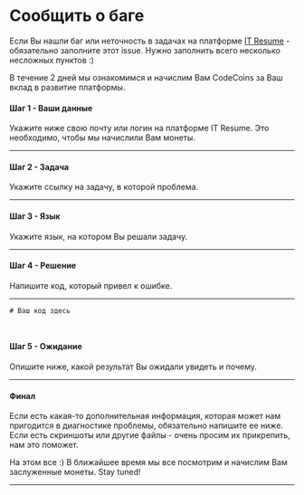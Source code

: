 # Сообщить о баге

Если Вы нашли баг или неточность в задачах на платформе [IT Resume](https://itresume.ru) - обязательно заполните этот issue. Нужно заполнить всего несколько несложных пунктов :) 

В течение 2 дней мы ознакомимся и начислим Вам CodeCoins за Ваш вклад в развитие платформы. 






#### Шаг 1 - Ваши данные

Укажите ниже свою почту или логин на платформе IT Resume. Это необходимо, чтобы мы начислили Вам монеты. 

--------------------







#### Шаг 2 - Задача

Укажите ссылку на задачу, в которой проблема. 

--------------------








#### Шаг 3 - Язык

Укажите язык, на котором Вы решали задачу. 

--------------------










#### Шаг 4 - Решение

Напишите код, который привел к ошибке. 

--------------------


```
# Ваш код здесь



```










#### Шаг 5 - Ожидание

Опишите ниже, какой результат Вы ожидали увидеть и почему. 

--------------------








#### Финал 

Если есть какая-то дополнительная информация, которая может нам пригодится в диагностике проблемы, обязательно напишите ее ниже. Если есть скриншоты или другие файлы - очень просим их прикрепить, нам это поможет. 

На этом все :) В ближайшее время мы все посмотрим и начислим Вам заслуженные монеты. Stay tuned!

--------------------


